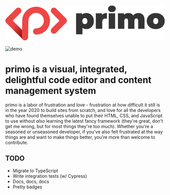 <p align="center">
  <img src="logo.svg" alt="primo logo"/>
</p>

![demo](demo.gif)

# primo is a visual, integrated, delightful code editor and content management system

primo is a labor of frustration and love - frustration at how difficult it still is in the year 2020 to build sites from scratch, and love for all the developers who have found themselves unable to put their HTML, CSS, and JavaScript to use without <em>also</em> learning the latest fancy framework (they're great, don't get me wrong, but for most things they're too much). Whether you're a seasoned or unseasoned developer, if you've also felt frustrated at the way things are and want to make things better, you're more than welcome to contribute.

## TODO

* Migrate to TypeScript
* Write integration tests (w/ Cypress)
* Docs, docs, docs
* Pretty badges

